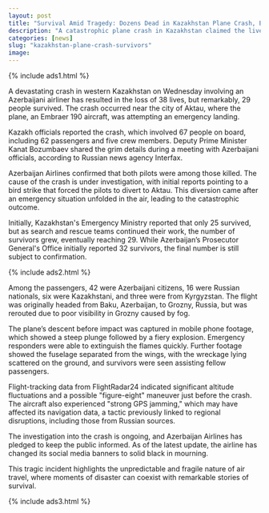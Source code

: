 ```yaml
---
layout: post
title: "Survival Amid Tragedy: Dozens Dead in Kazakhstan Plane Crash, But Many Survive"
description: "A catastrophic plane crash in Kazakhstan claimed the lives of 38 people, but thanks to quick action, 29 survived. The investigation into the cause continues."
categories: [news]
slug: "kazakhstan-plane-crash-survivors"
image: 
---
```


{% include ads1.html %}

A devastating crash in western Kazakhstan on Wednesday involving an Azerbaijani airliner has resulted in the loss of 38 lives, but remarkably, 29 people survived. The crash occurred near the city of Aktau, where the plane, an Embraer 190 aircraft, was attempting an emergency landing.

Kazakh officials reported the crash, which involved 67 people on board, including 62 passengers and five crew members. Deputy Prime Minister Kanat Bozumbaev shared the grim details during a meeting with Azerbaijani officials, according to Russian news agency Interfax.

Azerbaijan Airlines confirmed that both pilots were among those killed. The cause of the crash is under investigation, with initial reports pointing to a bird strike that forced the pilots to divert to Aktau. This diversion came after an emergency situation unfolded in the air, leading to the catastrophic outcome.

Initially, Kazakhstan's Emergency Ministry reported that only 25 survived, but as search and rescue teams continued their work, the number of survivors grew, eventually reaching 29. While Azerbaijan’s Prosecutor General's Office initially reported 32 survivors, the final number is still subject to confirmation.

{% include ads2.html %}

Among the passengers, 42 were Azerbaijani citizens, 16 were Russian nationals, six were Kazakhstani, and three were from Kyrgyzstan. The flight was originally headed from Baku, Azerbaijan, to Grozny, Russia, but was rerouted due to poor visibility in Grozny caused by fog.

The plane’s descent before impact was captured in mobile phone footage, which showed a steep plunge followed by a fiery explosion. Emergency responders were able to extinguish the flames quickly. Further footage showed the fuselage separated from the wings, with the wreckage lying scattered on the ground, and survivors were seen assisting fellow passengers.

Flight-tracking data from FlightRadar24 indicated significant altitude fluctuations and a possible "figure-eight" maneuver just before the crash. The aircraft also experienced "strong GPS jamming," which may have affected its navigation data, a tactic previously linked to regional disruptions, including those from Russian sources.

The investigation into the crash is ongoing, and Azerbaijan Airlines has pledged to keep the public informed. As of the latest update, the airline has changed its social media banners to solid black in mourning.

This tragic incident highlights the unpredictable and fragile nature of air travel, where moments of disaster can coexist with remarkable stories of survival.

{% include ads3.html %}
